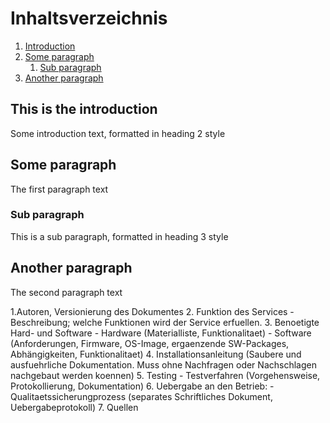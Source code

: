 # Inhaltsverzeichnis
1. [Introduction](#introduction)
2. [Some paragraph](#paragraph1)
    1. [Sub paragraph](#subparagraph1)
3. [Another paragraph](#paragraph2)

## This is the introduction <a name="introduction"></a>
Some introduction text, formatted in heading 2 style

## Some paragraph <a name="paragraph1"></a>
The first paragraph text

### Sub paragraph <a name="subparagraph1"></a>
This is a sub paragraph, formatted in heading 3 style

## Another paragraph <a name="paragraph2"></a>
The second paragraph text

1.Autoren, Versionierung des Dokumentes 2. Funktion des Services - Beschreibung; welche Funktionen wird der Service erfuellen. 3. Benoetigte Hard- und Software - Hardware (Materialliste, Funktionalitaet) - Software (Anforderungen, Firmware, OS-Image, ergaenzende SW-Packages, Abhängigkeiten, Funktionalitaet) 4. Installationsanleitung (Saubere und ausfuehrliche Dokumentation. Muss ohne Nachfragen oder Nachschlagen nachgebaut werden koennen) 5. Testing - Testverfahren (Vorgehensweise, Protokollierung, Dokumentation) 6. Uebergabe an den Betrieb: - Qualitaetssicherungprozess (separates Schriftliches Dokument, Uebergabeprotokoll) 7. Quellen
<!--stackedit_data:
eyJoaXN0b3J5IjpbMTYzMDU1NTU0NiwxOTUwNTA4Nzk4LDM3NT
E2MjU3MiwzOTYxODQyMDUsMjI0OTYyMCwtMjA4ODc0NjYxMiw5
MTIxNDUyMTAsLTEzMTA5MjU5ODUsLTEyMTAwMDQ0MTQsMjU3OD
A2OTI4XX0=
-->